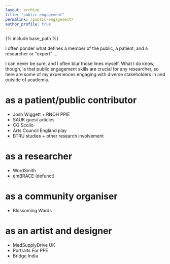 ```yaml
---
layout: archive
title: "public engagement"
permalink: /public-engagement/
author_profile: true
---
```


{% include base_path %}

I often ponder what defines a member of the public, a patient, and a researcher or "expert" ... 

I can never be sure, and I often blur those lines myself. What I do know, though, is that public engagement skills are crucial for any researcher, so here are some of my experiences engaging with diverse stakeholders in and outside of academia.

as a patient/public contributor
======
* Josh Wiggett + RNOH PPIE
* SAUK guest articles
* CG Scolio
* Arts Council England play
* BTRU studies + other research involvement

as a researcher
======
* WordSmith
* emBRACE (defunct)

as a community organiser
======
* Blossoming Wards

as an artist and designer
======
* MedSupplyDrive UK
* Portraits For PPE
* Bridge India
